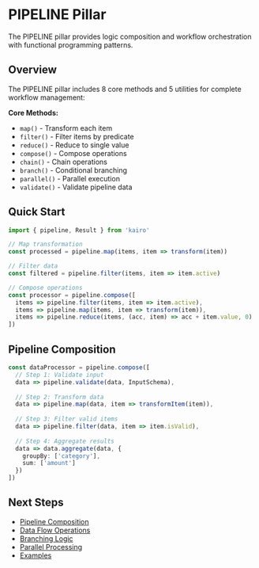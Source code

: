 # PIPELINE Pillar

The PIPELINE pillar provides logic composition and workflow orchestration with functional programming patterns.

## Overview

The PIPELINE pillar includes 8 core methods and 5 utilities for complete workflow management:

**Core Methods:**
- `map()` - Transform each item
- `filter()` - Filter items by predicate
- `reduce()` - Reduce to single value
- `compose()` - Compose operations
- `chain()` - Chain operations
- `branch()` - Conditional branching
- `parallel()` - Parallel execution
- `validate()` - Validate pipeline data

## Quick Start

```typescript
import { pipeline, Result } from 'kairo'

// Map transformation
const processed = pipeline.map(items, item => transform(item))

// Filter data
const filtered = pipeline.filter(items, item => item.active)

// Compose operations
const processor = pipeline.compose([
  items => pipeline.filter(items, item => item.active),
  items => pipeline.map(items, item => transform(item)),
  items => pipeline.reduce(items, (acc, item) => acc + item.value, 0)
])
```

## Pipeline Composition

```typescript
const dataProcessor = pipeline.compose([
  // Step 1: Validate input
  data => pipeline.validate(data, InputSchema),
  
  // Step 2: Transform data
  data => pipeline.map(data, item => transformItem(item)),
  
  // Step 3: Filter valid items
  data => pipeline.filter(data, item => item.isValid),
  
  // Step 4: Aggregate results
  data => data.aggregate(data, {
    groupBy: ['category'],
    sum: ['amount']
  })
])
```

## Next Steps

- [Pipeline Composition](/api/pipeline/compose)
- [Data Flow Operations](/api/pipeline/flow)
- [Branching Logic](/api/pipeline/branch)
- [Parallel Processing](/api/pipeline/parallel)
- [Examples](/examples/workflows)